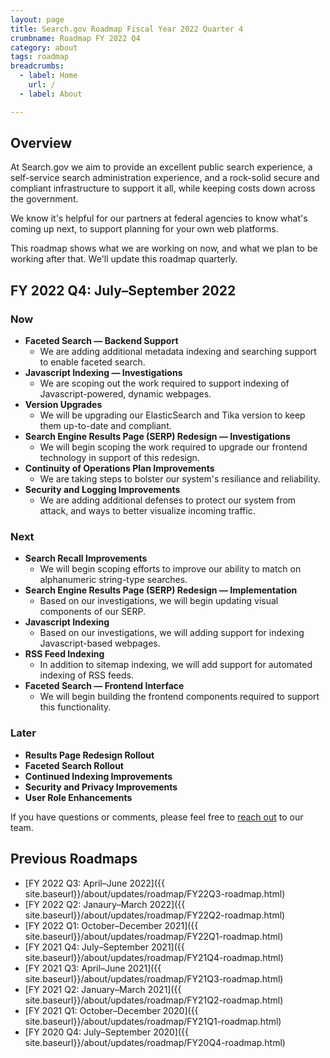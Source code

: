 ```yaml
---
layout: page
title: Search.gov Roadmap Fiscal Year 2022 Quarter 4
crumbname: Roadmap FY 2022 Q4
category: about
tags: roadmap
breadcrumbs:
  - label: Home
    url: /
  - label: About

---
```


## Overview

At Search.gov we aim to provide an excellent public search experience, a self-service search administration experience, and a rock-solid secure and compliant infrastructure to support it all, while keeping costs down across the government.

We know it's helpful for our partners at federal agencies to know what's coming up next, to support planning for your own web platforms. 

This roadmap shows what we are working on now, and what we plan to be working after that. We'll update this roadmap quarterly.


## FY 2022 Q4: July&ndash;September 2022

### Now

* **Faceted Search &mdash; Backend Support**
  * We are adding additional metadata indexing and searching support to enable faceted search. 
* **Javascript Indexing &mdash; Investigations**
  * We are scoping out the work required to support indexing of Javascript-powered, dynamic webpages.
* **Version Upgrades**
  * We will be upgrading our ElasticSearch and Tika version to keep them up-to-date and compliant. 
* **Search Engine Results Page (SERP) Redesign &mdash; Investigations**
  * We will begin scoping the work required to upgrade our frontend technology in support of this redesign.
* **Continuity of Operations Plan Improvements** 
  * We are taking steps to bolster our system's resiliance and reliability.
* **Security and Logging Improvements**
  * We are adding additional defenses to protect our system from attack, and ways to better visualize incoming traffic. 

### Next

* **Search Recall Improvements**
  * We will begin scoping efforts to improve our ability to match on alphanumeric string-type searches.
* **Search Engine Results Page (SERP) Redesign &mdash; Implementation**
  * Based on our investigations, we will begin updating visual components of our SERP. 
* **Javascript Indexing**
  * Based on our investigations, we will adding support for indexing Javascript-based webpages.
* **RSS Feed Indexing**
  * In addition to sitemap indexing, we will add support for automated indexing of RSS feeds.
* **Faceted Search &mdash; Frontend Interface**
  * We will begin building the frontend components required to support this functionality.

### Later

* **Results Page Redesign Rollout**
* **Faceted Search Rollout**
* **Continued Indexing Improvements**
* **Security and Privacy Improvements**
* **User Role Enhancements** 

If you have questions or comments, please feel free to [reach out](mailto:search@gsa.gov) to our team.

## Previous Roadmaps

* [FY 2022 Q3: April&ndash;June 2022]({{ site.baseurl}}/about/updates/roadmap/FY22Q3-roadmap.html)
* [FY 2022 Q2: Janaury&ndash;March 2022]({{ site.baseurl}}/about/updates/roadmap/FY22Q2-roadmap.html)
* [FY 2022 Q1: October&ndash;December 2021]({{ site.baseurl}}/about/updates/roadmap/FY22Q1-roadmap.html)
* [FY 2021 Q4: July&ndash;September 2021]({{ site.baseurl}}/about/updates/roadmap/FY21Q4-roadmap.html)
* [FY 2021 Q3: April&ndash;June 2021]({{ site.baseurl}}/about/updates/roadmap/FY21Q3-roadmap.html)
* [FY 2021 Q2: January&ndash;March 2021]({{ site.baseurl}}/about/updates/roadmap/FY21Q2-roadmap.html)
* [FY 2021 Q1: October&ndash;December 2020]({{ site.baseurl}}/about/updates/roadmap/FY21Q1-roadmap.html)
* [FY 2020 Q4: July&ndash;September 2020]({{ site.baseurl}}/about/updates/roadmap/FY20Q4-roadmap.html)